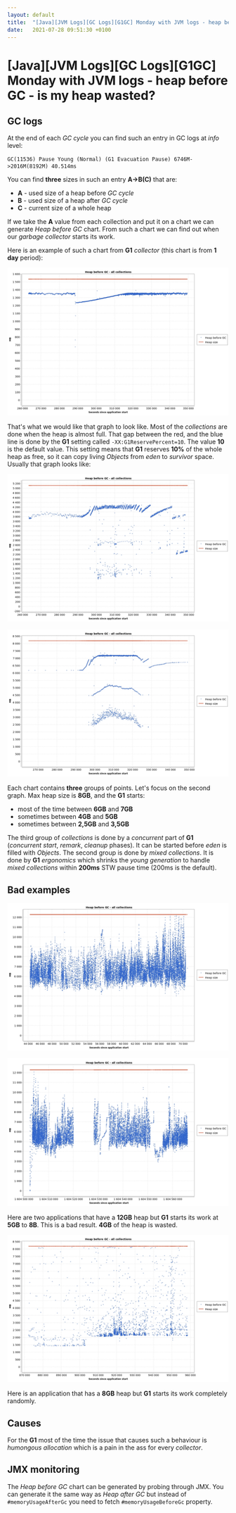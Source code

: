 ```yaml
---
layout: default
title:  "[Java][JVM Logs][GC Logs][G1GC] Monday with JVM logs - heap before GC"
date:   2021-07-28 09:51:30 +0100
---
```


# [Java][JVM Logs][GC Logs][G1GC] Monday with JVM logs - heap before GC - is my heap wasted?

## GC logs

At the end of each _GC cycle_ you can find such an entry in GC logs at _info_ level:

```
GC(11536) Pause Young (Normal) (G1 Evacuation Pause) 6746M->2016M(8192M) 40.514ms
```

You can find **three** sizes in such an entry **A->B(C)** that are:
* **A** - used size of a heap before _GC cycle_
* **B** - used size of a heap after _GC cycle_
* **C** - current size of a whole heap

If we take the **A** value from each collection and put it on a chart we can generate _Heap before GC_ chart. From such a chart we can find out when our
_garbage collector_ starts its work.

Here is an example of such a chart from **G1** _collector_ (this chart is from **1 day** period):

![alt text](/assets/monday-3/7.jpg "7")

That's what we would like that graph to look like. Most of the _collections_ are done when the heap is almost full. That gap 
between the red, and the blue line is done by the **G1** setting called ```-XX:G1ReservePercent=10```. The value **10** is the
default value. This setting means that **G1** reserves **10%** of the whole heap as free, so it can copy living _Objects_ from _eden_ to _survivor_ space. 
Usually that graph looks like:

![alt text](/assets/monday-3/3.jpg "3")

![alt text](/assets/monday-3/2.jpg "2")

Each chart contains **three** groups of points. Let's focus on the second graph. Max heap size is **8GB**, and the **G1** starts:
* most of the time between **6GB** and **7GB**
* sometimes between **4GB** and **5GB**
* sometimes between **2,5GB** and **3,5GB**

The third group of _collections_ is done by a _concurrent_ part of **G1** (_concurrent start_, _remark_, _cleanup_ phases). 
It can be started before _eden_ is filled with _Objects_. The second group
is done by _mixed collections_. It is done by **G1** _ergonomics_ which shrinks the _young generation_ to handle _mixed collections_ within
**200ms** STW pause time (200ms is the default).

## Bad examples

![alt text](/assets/monday-3/5.jpg "5")

![alt text](/assets/monday-3/4.jpg "4")

Here are two applications that have a **12GB** heap but **G1** starts its work at **5GB** to **8B**. This is a bad result. **4GB** of the heap is wasted.

![alt text](/assets/monday-3/1.jpg "1")

Here is an application that has a **8GB** heap but **G1** starts its work completely randomly.

## Causes

For the **G1** most of the time the issue that causes such a behaviour is _humongous allocation_ which is a pain in the ass for every _collector_.

## JMX monitoring

The _Heap before GC_ chart can be generated by probing through JMX. You can generate it the same way as _Heap after GC_ but instead of
```#memoryUsageAfterGc``` you need to fetch ```#memoryUsageBeforeGc``` property. 






